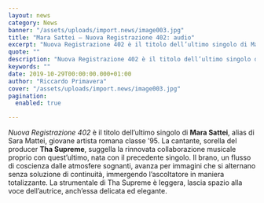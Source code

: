 ```yaml
---
layout: news
category: News
banner: "/assets/uploads/import.news/image003.jpg"
title: "Mara Sattei – Nuova Registrazione 402: audio"
excerpt: "Nuova Registrazione 402 è il titolo dell’ultimo singolo di Mara Sattei, alias di Sara Mattei, giovane artista romana classe ’95. La cantante, sorella del producer Tha Supreme, suggella la rinnovata collaborazione musicale proprio con quest’ultimo, nata con il precedente singolo. Il brano, un flusso di coscienza dalle atmosfere sognanti, avanza per immagini che si alternano [&hellip"
quote: ""
description: "Nuova Registrazione 402 è il titolo dell’ultimo singolo di Mara Sattei, alias di Sara Mattei, giovane artista romana classe ’95. La cantante, sorella del producer Tha Supreme, suggella la rinnovata collaborazione musicale proprio con quest’ultimo, nata con il precedente singolo. Il brano, un flusso di coscienza dalle atmosfere sognanti, avanza per immagini che si alternano [&hellip"
keywords: ""
date: 2019-10-29T00:00:00.000+01:00
author: "Riccardo Primavera"
cover: "/assets/uploads/import.news/image003.jpg"
pagination:
  enabled: true

---
```


_Nuova Registrazione 402_ è il titolo dell’ultimo singolo di **Mara Sattei**, alias di Sara Mattei, giovane artista romana classe ’95\. La cantante, sorella del producer **Tha Supreme**, suggella la rinnovata collaborazione musicale proprio con quest’ultimo, nata con il precedente singolo. Il brano, un flusso di coscienza dalle atmosfere sognanti, avanza per immagini che si alternano senza soluzione di continuità, immergendo l’ascoltatore in maniera totalizzante. La strumentale di Tha Supreme è leggera, lascia spazio alla voce dell’autrice, anch’essa delicata ed elegante.